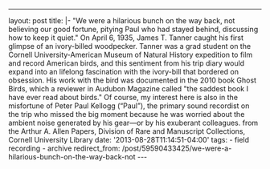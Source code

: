 ---
layout: post 
title: |- "We were a hilarious bunch on the way back, not believing our good fortune, pitying Paul who had stayed behind, discussing how to keep it quiet." On April 6, 1935, James T. Tanner caught his first glimpse of an ivory-billed woodpecker. Tanner was a grad student on the Cornell University-American Museum of Natural History expedition to film and record American birds, and this sentiment from his trip diary would expand into an lifelong fascination with the ivory-bill that bordered on obsession. His work with the bird was documented in the 2010 book Ghost Birds, which a reviewer in Audubon Magazine called "the saddest book I have ever read about birds." Of course, my interest here is also in the misfortune of Peter Paul Kellogg (“Paul”), the primary sound recordist on the trip who missed the big moment because he was worried about the ambient noise generated by his gear—or by his exuberant colleagues. from the Arthur A. Allen Papers, Division of Rare and Manuscript Collections, Cornell University Library 
date: '2013-08-28T11:14:51-04:00' 
tags: - field recording - archive 
redirect_from: /post/59590433425/we-were-a-hilarious-bunch-on-the-way-back-not 
--- []()
